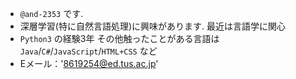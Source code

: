 - `@and-2353` です.
- 深層学習(特に自然言語処理)に興味があります. 最近は言語学に関心
- `Python3` の経験3年 その他触ったことがある言語は`Java`/`C#`/`JavaScript`/`HTML+CSS` など
- Eメール：'8619254@ed.tus.ac.jp'

<!---
and-2353/and-2353 is a ✨ special ✨ repository because its `README.md` (this file) appears on your GitHub profile.
You can click the Preview link to take a look at your changes.
--->
